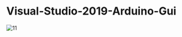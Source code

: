 # Visual-Studio-2019-Arduino-Gui
![11](https://user-images.githubusercontent.com/31142397/196009328-6c45bf55-cbd1-41b4-9056-52b12e284357.jpg)

